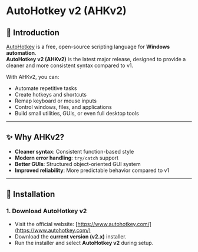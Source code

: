 # AutoHotkey v2 (AHKv2)

## 🚀 Introduction
[AutoHotkey](https://www.autohotkey.com/) is a free, open-source scripting language for **Windows automation**.  
**AutoHotkey v2 (AHKv2)** is the latest major release, designed to provide a cleaner and more consistent syntax compared to v1.  

With AHKv2, you can:
- Automate repetitive tasks  
- Create hotkeys and shortcuts  
- Remap keyboard or mouse inputs  
- Control windows, files, and applications  
- Build small utilities, GUIs, or even full desktop tools  

---

## ✨ Why AHKv2?
- **Cleaner syntax**: Consistent function-based style  
- **Modern error handling**: `try/catch` support  
- **Better GUIs**: Structured object-oriented GUI system  
- **Improved reliability**: More predictable behavior compared to v1  

---

## 🔧 Installation

### 1. Download AutoHotkey v2
- Visit the official website: [https://www.autohotkey.com/](https://www.autohotkey.com/)  
- Download the **current version (v2.x)** installer.  
- Run the installer and select **AutoHotkey v2** during setup.  